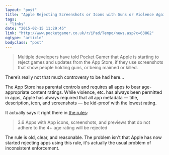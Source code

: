 ```yaml
---
layout: "post"
title: "Apple Rejecting Screenshots or Icons with Guns or Violence Against Humans"
tags: 
- "links"
date: "2015-02-15 11:29:45"
link: "http://www.pocketgamer.co.uk/r/iPad/Tempo/news.asp?c=63862"
ogtype: "article"
bodyclass: "post"
---
```


> Multiple developers have told Pocket Gamer that Apple is starting to reject games and updates from the App Store, if they use screenshots that show people holding guns, or being maimed or killed.

There’s really not that much controversy to be had here...

The App Store has parental controls and requires all apps to bear age-appropriate content ratings. While violence, etc. has always been permitted in apps, Apple has always required that all app metadata — title, description, icon, and screenshots — be kid-proof with the lowest rating.

It actually says it right there in [the rules](https://developer.apple.com/app-store/review/guidelines/#metadata):

> 3.6 Apps with App icons, screenshots, and previews that do not adhere to the 4+ age rating will be rejected

The rule is old, clear, and reasonable. The problem isn't that Apple has now started rejecting apps using this rule, it's actually the usual problem of inconsistent enforcement.